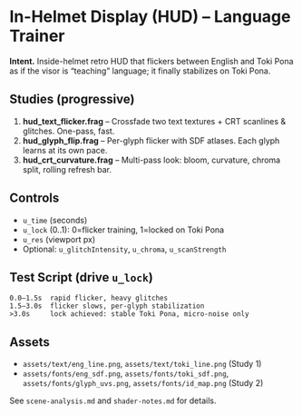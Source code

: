 # In-Helmet Display (HUD) – Language Trainer

**Intent.** Inside-helmet retro HUD that flickers between English and Toki Pona as if the visor is “teaching” language; it finally stabilizes on Toki Pona.

## Studies (progressive)
1. **hud_text_flicker.frag** – Crossfade two text textures + CRT scanlines & glitches. One-pass, fast.
2. **hud_glyph_flip.frag** – Per-glyph flicker with SDF atlases. Each glyph learns at its own pace.
3. **hud_crt_curvature.frag** – Multi-pass look: bloom, curvature, chroma split, rolling refresh bar.

## Controls
- `u_time` (seconds)
- `u_lock` (0..1): 0=flicker training, 1=locked on Toki Pona
- `u_res` (viewport px)
- Optional: `u_glitchIntensity`, `u_chroma`, `u_scanStrength`

## Test Script (drive `u_lock`)
```
0.0–1.5s  rapid flicker, heavy glitches
1.5–3.0s  flicker slows, per-glyph stabilization
>3.0s     lock achieved: stable Toki Pona, micro-noise only
```

## Assets
- `assets/text/eng_line.png`, `assets/text/toki_line.png` (Study 1)
- `assets/fonts/eng_sdf.png`, `assets/fonts/toki_sdf.png`, `assets/fonts/glyph_uvs.png`, `assets/fonts/id_map.png` (Study 2)

See `scene-analysis.md` and `shader-notes.md` for details.
